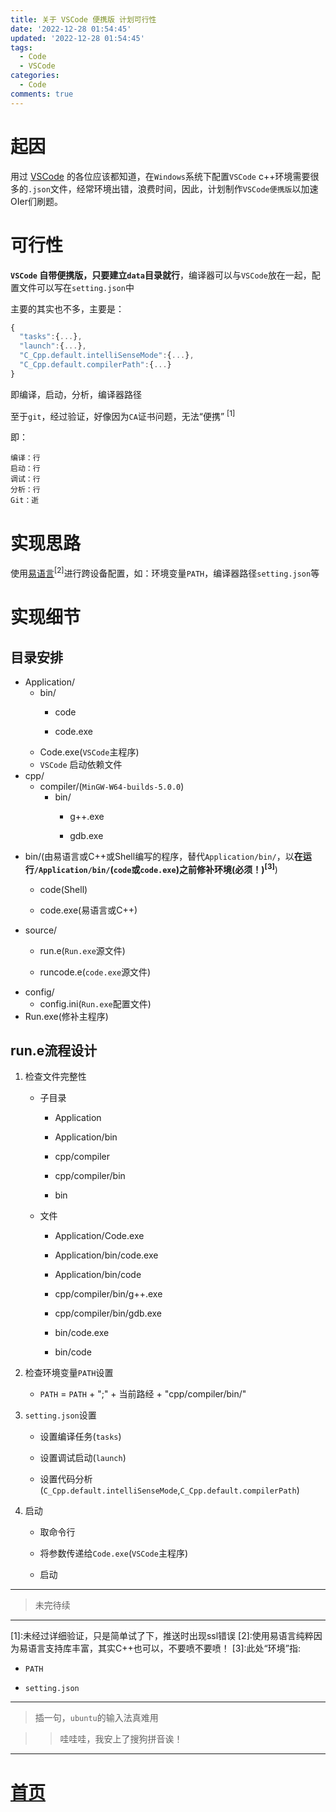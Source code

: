 ```yaml
---
title: 关于 VSCode 便携版 计划可行性
date: '2022-12-28 01:54:45'
updated: '2022-12-28 01:54:45'
tags:
  - Code
  - VSCode
categories:
  - Code
comments: true
---
```


# 起因

用过 [VSCode](https://code.visualstudio.com) 的各位应该都知道，在``Windows``系统下配置``VSCode`` c++环境需要很多的``.json``文件，经常环境出错，浪费时间，因此，计划制作``VSCode便携版``以加速OIer们刷题。

# 可行性

**``VSCode`` 自带便携版，只要建立``data``目录就行**，编译器可以与``VSCode``放在一起，配置文件可以写在``setting.json``中

主要的其实也不多，主要是：
```js
{
  "tasks":{...},
  "launch":{...},
  "C_Cpp.default.intelliSenseMode":{...},
  "C_Cpp.default.compilerPath":{...}
}
```

即编译，启动，分析，编译器路径

至于``git``，经过验证，好像因为``CA``证书问题，无法“便携” <sup>[1]</sup> 

即：
```
编译：行
启动：行
调试：行
分析：行
Git：逝
```
# 实现思路

使用[易语言](http://www.dywt.com.cn/)<sup>[2]</sup>进行跨设备配置，如：环境变量`PATH`，编译器路径`setting.json`等

# 实现细节

## 目录安排

- Application/
  - bin/
    - code

    - code.exe
  - Code.exe(``VSCode``主程序)
  - ``VSCode`` 启动依赖文件
- cpp/
  - compiler/(``MinGW-W64-builds-5.0.0``)
      - bin/
        - g++.exe

        - gdb.exe
- bin/(由易语言或C++或Shell编写的程序，替代``Application/bin/``，以**在运行``/Application/bin/``(``code``或``code.exe``)之前修补环境(必须！)<sup>[3]</sup>**)
  - code(Shell)

  - code.exe(易语言或C++)
- source/
  - run.e(``Run.exe``源文件)

  - runcode.e(``code.exe``源文件)
- config/
  - config.ini(``Run.exe``配置文件)
- Run.exe(修补主程序)

## run.e流程设计

1. 检查文件完整性

    - 子目录
      - Application

      - Application/bin
      - cpp/compiler
      - cpp/compiler/bin
      - bin
    - 文件
      - Application/Code.exe

      - Application/bin/code.exe
      - Application/bin/code
      - cpp/compiler/bin/g++.exe
      - cpp/compiler/bin/gdb.exe
      - bin/code.exe
      - bin/code
2. 检查环境变量``PATH``设置
    - ``PATH`` = ``PATH`` + ";" + 当前路经 + "cpp/compiler/bin/"
3. ``setting.json``设置
    - 设置编译任务(``tasks``)

    - 设置调试启动(``launch``)
    - 设置代码分析(``C_Cpp.default.intelliSenseMode``,``C_Cpp.default.compilerPath``)

4. 启动
    - 取命令行

    - 将参数传递给``Code.exe``(``VSCode``主程序)
    - 启动

---

> 未完待续

---

\[1\]:未经过详细验证，只是简单试了下，推送时出现ssl错误
\[2\]:使用易语言纯粹因为易语言支持库丰富，其实C++也可以，不要喷不要喷！
\[3\]:此处“环境”指:
- ``PATH``

- ``setting.json``

---

> 插一句，``ubuntu``的输入法真难用


>>哇哇哇，我安上了搜狗拼音诶！

---

# [首页](/)


